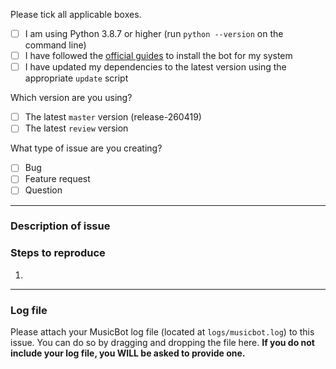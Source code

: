 Please tick all applicable boxes.

- [ ] I am using Python 3.8.7 or higher (run `python --version` on the command line)
- [ ] I have followed the [official guides](https://github.com/Just-Some-Bots/MusicBot/wiki) to install the bot for my system
- [ ] I have updated my dependencies to the latest version using the appropriate `update` script

Which version are you using?

- [ ] The latest `master` version (release-260419)
- [ ] The latest `review` version

What type of issue are you creating?

- [ ] Bug
- [ ] Feature request
- [ ] Question

----

### Description of issue



### Steps to reproduce

1. 

----

### Log file
Please attach your MusicBot log file (located at `logs/musicbot.log`) to this issue. You can do so by dragging and dropping the file here. **If you do not include your log file, you WILL be asked to provide one.**

